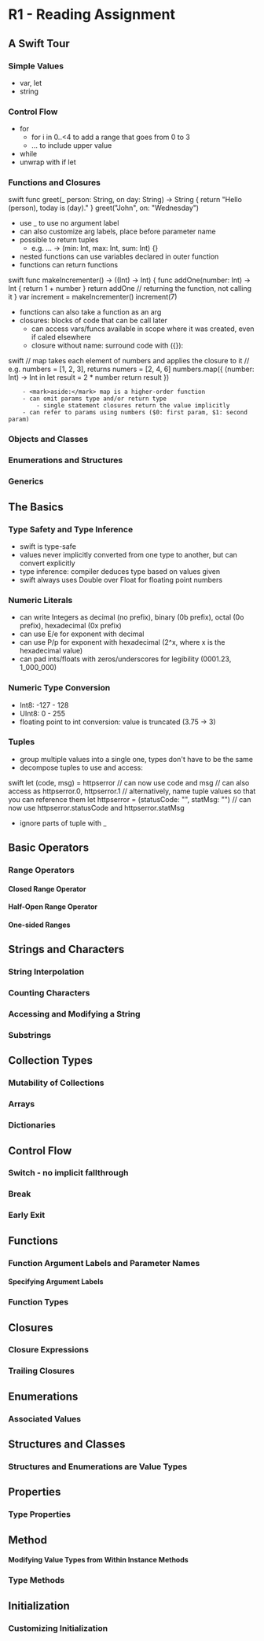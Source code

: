 # R1 - Reading Assignment

## A Swift Tour

### Simple Values
- var, let
- string

### Control Flow
- for
    - for i in 0..<4 to add a range that goes from 0 to 3
    - ... to include upper value
- while
- unwrap with if let

### Functions and Closures

swift
func greet(_ person: String, on day: String) -> String {
    return "Hello \(person), today is \(day)."
}
greet("John", on: "Wednesday")
- use _ to use no argument label
- can also customize arg labels, place before parameter name
- possible to return tuples
    - e.g. ... -> (min: Int, max: Int, sum: Int) {}
- nested functions can use variables declared in outer function
- functions can return functions

swift
    func makeIncrementer() -> ((Int) -> Int) {
        func addOne(number: Int) -> Int {
            return 1 + number
        }
        return addOne // returning the function, not calling it
    }
    var increment = makeIncrementer()
    increment(7)
    
- functions can also take a function as an arg
- closures: blocks of code that can be call later
    - can access vars/funcs available in scope where it was created, even if caled elsewhere
    - closure without name: surround code with ({}):

swift
            // map takes each element of numbers and applies the closure to it
            // e.g. numbers = [1, 2, 3], returns numers = [2, 4, 6]
            numbers.map({ (number: Int) -> Int in
                let result = 2 * number
                return result
            })
        
        - <mark>aside:</mark> map is a higher-order function
        - can omit params type and/or return type
            - single statement closures return the value implicitly
        - can refer to params using numbers ($0: first param, $1: second param)

### Objects and Classes

### Enumerations and Structures

### Generics

## The Basics

### Type Safety and Type Inference
- swift is type-safe
- values never implicitly converted from one type to another, but can convert explicitly
- type inference: compiler deduces type based on values given
- swift always uses Double over Float for floating point numbers

### Numeric Literals
- can write Integers as decimal (no prefix), binary (0b prefix), octal (0o prefix), hexadecimal (0x prefix)
- can use E/e for exponent with decimal
- can use P/p for exponent with hexadecimal (2^x, where x is the hexadecimal value)
- can pad ints/floats with zeros/underscores for legibility (0001.23, 1_000_000)

### Numeric Type Conversion
- Int8: -127 - 128
- UInt8: 0 - 255
- floating point to int conversion: value is truncated (3.75 -> 3)

### Tuples
- group multiple values into a single one, types don't have to be the same
- decompose tuples to use and access:

swift
    let (code, msg) = httpserror
    // can now use code and msg
    // can also access as httpserror.0, httpserror.1
    // alternatively, name tuple values so that you can reference them
    let httpserror = (statusCode: "", statMsg: "")
    // can now use httpserror.statusCode and httpserror.statMsg
    
- ignore parts of tuple with _

## Basic Operators
### Range Operators

#### Closed Range Operator

#### Half-Open Range Operator

#### One-sided Ranges

## Strings and Characters
### String Interpolation

### Counting Characters

### Accessing and Modifying a String

### Substrings

## Collection Types
### Mutability of Collections

### Arrays

### Dictionaries

## Control Flow
### Switch - no implicit fallthrough

### Break

### Early Exit

## Functions
### Function Argument Labels and Parameter Names
#### Specifying Argument Labels


### Function Types

## Closures

### Closure Expressions

### Trailing Closures

## Enumerations

### Associated Values

## Structures and Classes
### Structures and Enumerations are Value Types

## Properties

### Type Properties

## Method
#### Modifying Value Types from Within Instance Methods

### Type Methods

## Initialization
### Customizing Initialization